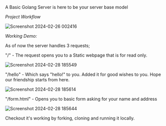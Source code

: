 A Basic Golang Server is here to be your server base model

*Project Workflow*



![Screenshot 2024-02-26 002416](https://github.com/Oswatik/GO-SERVER/assets/100439173/93d4e92f-a371-4a82-bbde-7477e1568b68)




*Working Demo:*

As of now the server handles 3 requests;

"/" - The request opens you to a Static webpage that is for read only.


![Screenshot 2024-02-28 185549](https://github.com/Oswatik/GO-SERVER/assets/100439173/e16e56a6-1873-461e-ba97-c8e544e442cf)

"/hello" - Which says "hello!" to you. Added it for good wishes to you. Hope our friendship starts from here.

![Screenshot 2024-02-28 185614](https://github.com/Oswatik/GO-SERVER/assets/100439173/218d4170-ae56-461b-92b4-6ca68b9a7d02)

"/form.html" - Opens you to basic form asking for your name and address

![Screenshot 2024-02-28 185644](https://github.com/Oswatik/GO-SERVER/assets/100439173/45c79f5c-601f-4fea-95cf-e46fd6cd0150)

Checkout it's working by forking, cloning and running it locally.

